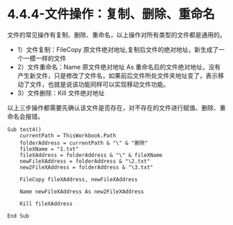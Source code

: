 # 4.4.4-文件操作：复制、删除、重命名

文件的常见操作有复制、删除、重命名，以上操作对所有类型的文件都是通用的。

- 1）文件复制：FileCopy 原文件绝对地址,复制后文件的绝对地址，新生成了一个一模一样的文件
- 2）文件重命名：Name 原文件绝对地址 As 重命名后的文件绝对地址，没有产生新文件，只是修改了文件名，如果前后文件所处文件夹地址变了，表示移动了文件，也就是说该功能同样可以实现移动文件功能。
- 3）文件删除：Kill 文件绝对地址

以上三步操作都需要先确认该文件是否存在，对不存在的文件进行赋值、删除、重命名会报错。

```{code-block} 
Sub test4()
    currentPath = ThisWorkbook.Path
    folderAddress = currentPath & "\" & "删除"
    fileXName = "1.txt"
    fileXAddress = folderAddress & "\" & fileXName
    newFileXAddress = folderAddress & "\2.txt"
    new2FileXAddress = folderAddress & "\3.txt"
    
    FileCopy fileXAddress, newFileXAddress
    
    Name newFileXAddress As new2FileXAddress
    
    Kill fileXAddress
    
End Sub

```